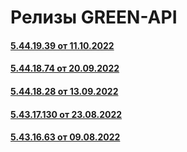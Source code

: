 # Релизы GREEN-API
#### [5.44.19.39 от 11.10.2022](5.44.19.39.md)
#### [5.44.18.74 от 20.09.2022](5.44.18.74.md)
#### [5.44.18.28 от 13.09.2022](5.44.18.28.md)
#### [5.43.17.130 от 23.08.2022](5.43.17.130.md)
#### [5.43.16.63 от 09.08.2022](5.43.16.63.md)
